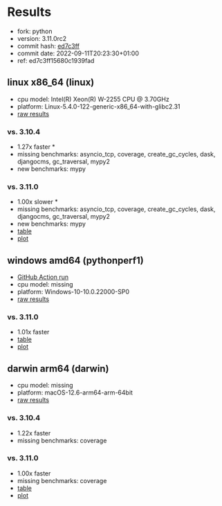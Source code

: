 # Results

- fork: python
- version: 3.11.0rc2
- commit hash: [ed7c3ff](https://github.com/python/cpython/commit/ed7c3ff)
- commit date: 2022-09-11T20:23:30+01:00
- ref: ed7c3ff15680c1939fad

## linux x86_64 (linux)

- cpu model: Intel(R) Xeon(R) W-2255 CPU @ 3.70GHz
- platform: Linux-5.4.0-122-generic-x86_64-with-glibc2.31
- [raw results](bm-20220911-linux-x86_64-python-ed7c3ff15680c1939fad-3.11.0rc2-ed7c3ff.json)

### vs. 3.10.4

- 1.27x faster \*
- missing benchmarks: asyncio_tcp, coverage, create_gc_cycles, dask, djangocms, gc_traversal, mypy2
- new benchmarks: mypy

### vs. 3.11.0

- 1.00x slower \*
- missing benchmarks: asyncio_tcp, coverage, create_gc_cycles, dask, djangocms, gc_traversal, mypy2
- new benchmarks: mypy
- [table](bm-20220911-linux-x86_64-python-ed7c3ff15680c1939fad-3.11.0rc2-ed7c3ff-vs-3.11.0.md)
- [plot](bm-20220911-linux-x86_64-python-ed7c3ff15680c1939fad-3.11.0rc2-ed7c3ff-vs-3.11.0.png)

## windows amd64 (pythonperf1)

- [GitHub Action run](https://github.com/faster-cpython/benchmarking/actions/runs/4483411552)
- cpu model: missing
- platform: Windows-10-10.0.22000-SP0
- [raw results](bm-20220911-pythonperf1-amd64-python-ed7c3ff15680c1939fad-3.11.0rc2-ed7c3ff.json)

### vs. 3.11.0

- 1.01x faster
- [table](bm-20220911-pythonperf1-amd64-python-ed7c3ff15680c1939fad-3.11.0rc2-ed7c3ff-vs-3.11.0.md)
- [plot](bm-20220911-pythonperf1-amd64-python-ed7c3ff15680c1939fad-3.11.0rc2-ed7c3ff-vs-3.11.0.png)

## darwin arm64 (darwin)

- cpu model: missing
- platform: macOS-12.6-arm64-arm-64bit
- [raw results](bm-20220911-darwin-arm64-python-ed7c3ff15680c1939fad-3.11.0rc2-ed7c3ff.json)

### vs. 3.10.4

- 1.22x faster
- missing benchmarks: coverage

### vs. 3.11.0

- 1.00x faster
- missing benchmarks: coverage
- [table](bm-20220911-darwin-arm64-python-ed7c3ff15680c1939fad-3.11.0rc2-ed7c3ff-vs-3.11.0.md)
- [plot](bm-20220911-darwin-arm64-python-ed7c3ff15680c1939fad-3.11.0rc2-ed7c3ff-vs-3.11.0.png)

